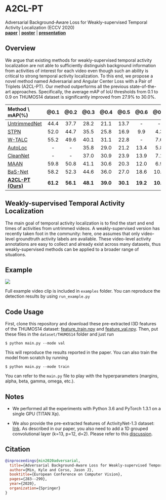 # A2CL-PT
Adversarial Background-Aware Loss for Weakly-supervised Temporal Activity Localization (ECCV 2020)\
[**paper**](https://www.ecva.net/papers/eccv_2020/papers_ECCV/papers/123590273.pdf) |
[**poster**](https://drive.google.com/file/d/1rLpQkQ3xz5ZndHoOz6IDJE5U4CUv_V7t/view?usp=sharing) | [**presentation**](https://youtu.be/_fwvtSpeplY)

## Overview
We argue that existing methods for weakly-supervised temporal activity localization are not able to sufficiently distinguish background information from activities of interest for each video even though such an ability is critical to strong temporal activity localization. To this end, we propose a novel method named Adversarial and Angular Center Loss with a Pair of Triplets (A2CL-PT). Our method outperforms all the previous state-of-the-art approaches. Specifically, the average mAP of IoU thresholds from 0.1 to 0.9 on THUMOS14 dataset is significantly improved from 27.9% to 30.0%.

| Method \ mAP(%) | @0.1 | @0.2 | @0.3 | @0.4 | @0.5 | @0.6 | @0.7 | @0.8 | @0.9 | AVG |
|:----------------|:----:|:----:|:----:|:----:|:----:|:----:|:----:|:----:|:----:|:----:|
| [UntrimmedNet](https://arxiv.org/abs/1703.03329) | 44.4 | 37.7 | 28.2 | 21.1 | 13.7 | - | - | - | - | - |
| [STPN](https://arxiv.org/abs/1712.05080) | 52.0 | 44.7 | 35.5 | 25.8 | 16.9 | 9.9 | 4.3 | 1.2 | 0.1 | 21.2 |
| [W-TALC](https://arxiv.org/abs/1807.10418) | 55.2 | 49.6 | 40.1 | 31.1 | 22.8 | - | 7.6 | - | - | - |
| [AutoLoc](https://arxiv.org/abs/1807.08333) | - | - | 35.8 | 29.0 | 21.2 | 13.4 | 5.8 | - | - | - |
| [CleanNet](https://openaccess.thecvf.com/content_ICCV_2019/html/Liu_Weakly_Supervised_Temporal_Action_Localization_Through_Contrast_Based_Evaluation_Networks_ICCV_2019_paper.html) | - | - | 37.0 | 30.9 | 23.9 | 13.9 | 7.1 | - | - | - |
| [MAAN](https://arxiv.org/abs/1905.08586) | 59.8 | 50.8 | 41.1 | 30.6 | 20.3 | 12.0 | 6.9 | 2.6 | 0.2 | 24.9 |
| [BaS-Net](https://arxiv.org/abs/1911.09963) | 58.2 | 52.3 | 44.6 | 36.0 | 27.0 | 18.6 | 10.4 | 3.9 | 0.5 | 27.9 |
| [**A2CL-PT (Ours)**](https://link.springer.com/chapter/10.1007%2F978-3-030-58568-6_17) | **61.2** | **56.1** | **48.1** | **39.0** | **30.1** | **19.2** | **10.6** | **4.8** | **1.0** | **30.0** |

## Weakly-supervised Temporal Activity Localization
The main goal of temporal activity localization is to find the start and end times of activities from untrimmed videos. A weakly-supervised version has recently taken foot in the community: here, one assumes that only video-level groundtruth activity labels are available. These video-level activity annotations are easy to collect and already exist across many datasets, thus weakly-supervised methods can be applied to a broader range of situations.

## Example
![](examples/LongJump.gif)

Full example video clip is included in `examples` folder. You can reproduce the detection results by using `run_example.py`

## Code Usage
First, clone this repository and download these pre-extracted I3D features of the THUMOS14 dataset: [feature\_train.npy](https://drive.google.com/uc?export=download&id=15qQIX7EJXmbtZr__U6msnBIzjzAH7ISc) and [feature\_val.npy](https://drive.google.com/uc?export=download&id=1YZcpmHdbiguxNNsZppIj456b3_7Y3a9W).
Then, put these files in the `dataset/THUMOS14` folder and just run

`$ python main.py --mode val`

This will reproduce the results reported in the paper.
You can also train the model from scratch by running

`$ python main.py --mode train`

You can refer to the `main.py` file to play with the hyperparameters (margins, alpha, beta, gamma, omega, etc.).

## Notes
- We performed all the experiments with Python 3.6 and PyTorch 1.3.1 on a single GPU (TITAN Xp).

- We also provide the pre-extracted features of ActivityNet-1.3 dataset: [link](https://drive.google.com/drive/folders/1W2t4UKUkV_9duAsAFWU0HHYWbav2CZXp?usp=sharing). As described in our paper, you also need to add a 1D grouped convolutional layer (k=13, p=12, d=2). Please refer to this [discussion](https://github.com/MichiganCOG/A2CL-PT/issues/4).

## Citation
```bibtex
@inproceedings{min2020adversarial,
  title={Adversarial Background-Aware Loss for Weakly-supervised Temporal Activity Localization},
  author={Min, Kyle and Corso, Jason J},
  booktitle={European Conference on Computer Vision},
  pages={283--299},
  year={2020},
  organization={Springer}
}
```
